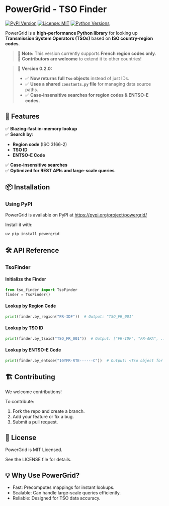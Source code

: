 # PowerGrid - TSO Finder

[![PyPI Version](https://img.shields.io/pypi/v/powergrid.svg)](https://pypi.org/project/powergrid/)
[![License: MIT](https://img.shields.io/badge/License-MIT-blue.svg)](LICENSE)
[![Python Versions](https://img.shields.io/pypi/pyversions/powergrid.svg)](https://pypi.org/project/powergrid/)

PowerGrid is a **high-performance Python library** for looking up **Transmission System Operators (TSOs)** based on **ISO country-region codes**.

> **📝 Note:** This version currently supports **French region codes only**.  
> 🎯 **Contributors are welcome** to extend it to other countries!  

> **📝 Version 0.2.0:**
> - ✅ **Now returns full `Tso` objects** instead of just IDs.
> - ✅ **Uses a shared `constants.py` file** for managing data source paths.
> - ✅ **Case-insensitive searches for region codes & ENTSO-E codes.**

## 🚀 Features

✅ **Blazing-fast in-memory lookup**  
✅ **Search by**:
- **Region code** (ISO 3166-2)
- **TSO ID**
- **ENTSO-E Code**

✅ **Case-insensitive searches**  
✅ **Optimized for REST APIs and large-scale queries**

## 📦 Installation

### **Using PyPI**
PowerGrid is available on PyPI at https://pypi.org/project/powergrid/

Install it with:
```sh
uv pip install powergrid
```

## 🛠 API Reference

### TsoFinder

#### Initialize the Finder
```python
from tso_finder import TsoFinder
finder = TsoFinder()
```

#### Lookup by Region Code
```python
print(finder.by_region("FR-IDF"))  # Output: "TSO_FR_001"
```

#### Lookup by TSO ID
```python
print(finder.by_tsoid("TSO_FR_001"))  # Output: ["FR-IDF", "FR-ARA", ...]
```

#### Lookup by ENTSO-E Code
```python
print(finder.by_entsoe("10YFR-RTE------C"))  # Output: <Tso object for RTE>
```

## 🏗 Contributing
We welcome contributions!

To contribute:

1. Fork the repo and create a branch.
2. Add your feature or fix a bug.
3. Submit a pull request.

## 📜 License
PowerGrid is MIT Licensed.

See the LICENSE file for details.

## 💡 Why Use PowerGrid?
- Fast: Precomputes mappings for instant lookups.
- Scalable: Can handle large-scale queries efficiently.
- Reliable: Designed for TSO data accuracy.


